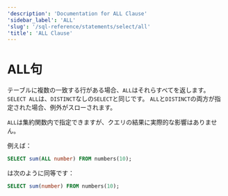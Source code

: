 ```yaml
---
'description': 'Documentation for ALL Clause'
'sidebar_label': 'ALL'
'slug': '/sql-reference/statements/select/all'
'title': 'ALL Clause'
---
```





# ALL句

テーブルに複数の一致する行がある場合、`ALL`はそれらすべてを返します。 `SELECT ALL`は、`DISTINCT`なしの`SELECT`と同じです。 `ALL`と`DISTINCT`の両方が指定された場合、例外がスローされます。

`ALL`は集約関数内で指定できますが、クエリの結果に実際的な影響はありません。

例えば：

```sql
SELECT sum(ALL number) FROM numbers(10);
```

は次のように同等です：

```sql
SELECT sum(number) FROM numbers(10);
```
